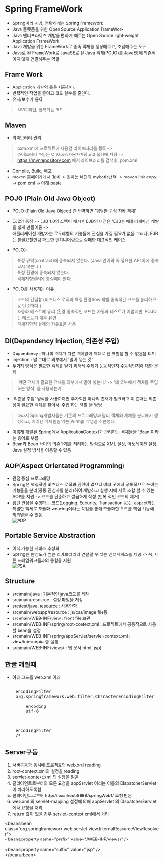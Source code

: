 Spring FrameWork
=========
+ Spring이라 지칭, 정확하게는 Spring FrameWork  
+ Java 플랫폼을 위한 Open Source Application FrameWork  
+ Java 엔터프라이즈 개발을 편하게 해주는 Open Source light-weight Application FrameWork 
+ Java 개발을 위한 FrameWork로 종속 객체를 생성해주고,  조립해주는 도구  
+ Java로 된 FrameWork로 JavaSE로 된 Java 객체(POJO)를 JavaEE에 의존적이지 않게 연결해주는 역할    


Frame Work
--------
+ Application 개발의 틀을 제공한다.   
+ 반복적인 작업을 줄이고 코드 실수를 줄인다.   
+ 유지/보수가 용이   
> MVC 패턴, 반복되는 코드   


Maven
-----------
+ 라이브러리 관리
> pom.xml에 프로젝트에 사용할 라이브러리를 등록 ->   
  라이브러리 파일은 C:\User\사용자계정\.m2 폴더에 저장 ->   
  https://mvnrepository.com 에서 라이브러리를 검색후, pom.xml
+ Compile, Build, 배포
+ maven 홈페이지에서 검색 -> 원하는 버젼의 mybatis선택 ->
  maven link copy -> pom.xml -> <dependencies>아래 paste


POJO (Plain Old Java Object)
-------------
+ POJO (Plain Old Java Object) 란 번역하면 '평범한 구식 자바 객체'   
+ EJB의 등장 -> EJB 1.0의 스펙이 제시한 EJB의 비전은 'EJB는 애플리케이션 개발을 쉽게 만들어줌 ->    
  애플리케이션 개발자는 로우레벨의 기술들에 관심을 가질 필요가 없음 그러나, EJB는 불필요할만큼 과도한 엔지니어링으로 실패한 대표적인 케이스   

+ POJO는
> 특정 규약(contract)에 종속되지 않는다. (Java 언어와 꼭 필요한 API 외에 종속되지 않는다.)   
  특정 환경에 종속되지 않는다.   
  객체지향원리에 충실해야 한다.   

+ POJO를 사용하는 이유
> 코드의 간결함 (비즈니스 로직과 특정 환경/low 레벨 종속적인 코드를 분리하므로 단순하다.)   
  자동화 테스트에 유리 (환경 종속적인 코드는 자동화 테스트가 어렵지만, POJO는 테스트가 매우 유연   
  객체지향적 설계의 자유로운 사용   


DI(Dependency Injection, 의존성 주입)
---------------
+ Dependency : 하나의 객체가 다른 객체없이 제대로 된 역할을 할 수 없음을 의미   
+ Injection : 말 그대로 외부에서 '밀어 넣는 것'   
+ 두가지 방식은 필요한 객체를 얻기 위해서 주체가 능동적인지 수동적인지에 대한 문제   

> '어떤 객체가 필요한 객체를 외부에서 밀어 넣는다.' -> '왜 외부에서 객체를 주입하는 방식' 을 사용하는가

+ '의존성 주입' 방식을 사용하려면 추가적인 하나의 존재가 필요하고 이 존재는 의존성이 필요한 객체를 찾아서 '주입'하는 역할 을 담당
> 따라서 Spring개발자들은 기존의 프로그래밍과 달리 객체와 개체를 분리해서 생성하고, 이러한 객체들을 엮는(wiring) 작업을 하는형태
+ 이렇게 개발된 Spring에서 ApplicationContext가 관리하는 객체들을 'Bean'이라는 용어로 부름
+ Bean과 Bean 사이의 의존관계를 처리하는 방식으로 XML 설정, 어노테이션 설정, Java 설정 방식을 이용할 수 있음    


AOP(Aspect Orientated Programming)
-------------------
+ 관점 중심 프로그래밍
+ Spring은 핵심적인 비즈니스 로직과 관련이 없으나 여러 곳에서 공통적으로 쓰이는 기능들을 분리(공통 관심사를 분리)하여 개발하고 실행 시에 서로 조합
  할 수 있는 AOP를 지원 -> 코드를 단순하고 깔끔하게 작성 (반복 적인 코드의 제거)
+ 횡단 관심을 수행하는 코드(Logging, Security, Transaction 등)는 aspect라는 특별한 객체로 모듈화
  weaving이라는 작업을 통해 모듈화한 코드를 핵심 기능에 끼워넣을 수 있음   
![AOP](https://encrypted-tbn0.gstatic.com/images?q=tbn:ANd9GcQmV8_FDP6At8kCDhCO_aZ392MgNt58ddv4NJaxj-vifZ1JgCBDvg)

Portable Service Abstraction
--------------
+ 이식 가능한 서비스 추상화
+ Spring은 완성도가 높은 라이브러리와 연결할 수 있는 인터페이스를 제공 -> 즉, 다른 프레임워크들과의 통합을 지원   
![PSA](https://gmlwjd9405.github.io/images/spring-framework/spring-feature-3.png)


Structure
---------
+ src/main/java : 기본적인 java코드를 저장   
+ src/main/resource : 설정 파일을 저장   
+ src/test/java, resource : 사용안함   
+ src/main/webapp/resource : js/css/image file등   
+ src/main/WEB-INF/view : front file 보관   
+ src/main/WEB-INF/spring/root-context.xml : 프로젝트에서 공통적으로 사용할 bean을 설정   
+ src/main/WEB-INF/spring/appServlet/servlet-context.xml : view/interceptor등 설정   
+ src/main/WEB-INF/views/ : 웹 문서(html, jsp)   


한글 깨질때
-------
+ 아래 코드를 web.xml </servlet-mapping> 아래 
<pre><filter>
	<filter-name>encodingFilter</filter-name>
	<filter-class>org.springframework.web.filter.CharacterEncodingFilter</filter-class>
	<init-param>
		<param-name>encoding</param-name>
		<param-value>utf-8</param-value>
	</init-param>
</filter>
<filter-mapping>
	<filter-name>encodingFilter</filter-name>
	<url-pattern>/*</url-pattern>
</filter-mapping></pre>


Server구동
------------
1. 서버구동과 동시에 프로젝트의 web.xml reading   
2. root-context.xml의 설정을 reading   
3. servlet-context.xml 의 설정을 읽음   
4. 클라이언트로부터의 모든 요청을 appServlet 이라는 이름의 DIspatcherServlet 이 처리하도록함   
5. 클라이언트로부터 http://localhost:8888/springWeb1/ 요청 받음   
6. web.xml 의 servlet-mapping 설정에 의해 appServlet 의 DIspatcherServlet 에서 요청을 처리   
7. return 값이 있을 경우 servlet-context.xml에서 처리   

<beans:bean class="org.springframework.web.servlet.view.InternalResourceViewResolver">   
	<beans:property name="prefix" value="/WEB-INF/views/" />   
	<!-- return index의 명령을 실행 주소는  /WEB-INF/views/index.jsp 로 돌아가게 됨-->   
	<beans:property name="suffix" value=".jsp" />   
</beans:bean>

